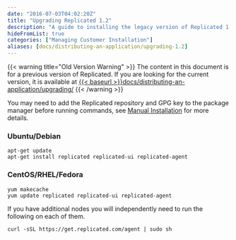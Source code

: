 ```yaml
---
date: "2016-07-03T04:02:20Z"
title: "Upgrading Replicated 1.2"
description: "A guide to installing the legacy version of Replicated 1.2.x via Deb and Yum packages."
hideFromList: true
categories: ["Managing Customer Installation"]
aliases: [docs/distributing-an-application/upgrading-1.2]
---
```


{{< warning title="Old Version Warning" >}}
The content in this document is for a previous version of Replicated. If you are looking
for the current version, it is available at
<a href="{{< baseurl >}}/docs/distributing-an-application/upgrading/">{{< baseurl >}}docs/distributing-an-application/upgrading/</a>
{{< /warning >}}

You may need to add the Replicated repository and GPG key to the package manager before
running commands, see [Manual Installation](/docs/distributing-an-application/installing/#manual-installation)
for more details.

### Ubuntu/Debian
```shell
apt-get update
apt-get install replicated replicated-ui replicated-agent
```

### CentOS/RHEL/Fedora
```shell
yum makecache
yum update replicated replicated-ui replicated-agent
```

If you have additional nodes you will independently need to run the following on each of them.

```shell
curl -sSL https://get.replicated.com/agent | sudo sh
```

